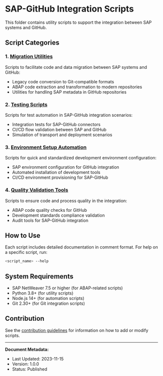 # SAP-GitHub Integration Scripts

This folder contains utility scripts to support the integration between SAP systems and GitHub.

## Script Categories

### 1. [Migration Utilities](migration-utilities/)

Scripts to facilitate code and data migration between SAP systems and GitHub:

- Legacy code conversion to Git-compatible formats
- ABAP code extraction and transformation to modern repositories
- Utilities for handling SAP metadata in GitHub repositories

### 2. [Testing Scripts](testing-scripts/)

Scripts for test automation in SAP-GitHub integration scenarios:

- Integration tests for SAP-GitHub connectors
- CI/CD flow validation between SAP and GitHub
- Simulation of transport and deployment scenarios

### 3. [Environment Setup Automation](environment-setup/)

Scripts for quick and standardized development environment configuration:

- SAP environment configuration for GitHub integration
- Automated installation of development tools
- CI/CD environment provisioning for SAP-GitHub

### 4. [Quality Validation Tools](quality-validation/)

Scripts to ensure code and process quality in the integration:

- ABAP code quality checks for GitHub
- Development standards compliance validation
- Audit tools for SAP-GitHub integration

## How to Use

Each script includes detailed documentation in comment format. For help on a specific script, run:

```bash
<script_name> --help
```

## System Requirements

- SAP NetWeaver 7.5 or higher (for ABAP-related scripts)
- Python 3.8+ (for utility scripts)
- Node.js 14+ (for automation scripts)
- Git 2.30+ (for Git integration scripts)

## Contribution

See the [contribution guidelines](../CONTRIBUTING.md) for information on how to add or modify scripts.

---

**Document Metadata:**
- Last Updated: 2023-11-15
- Version: 1.0.0
- Status: Published 